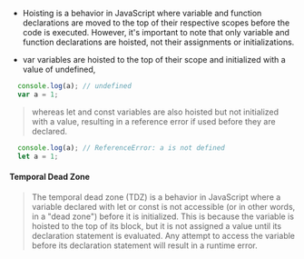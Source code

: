 - Hoisting is a behavior in JavaScript where variable and function declarations are moved to the top of their respective scopes before the code is executed. However, it's important to note that only variable and function declarations are hoisted, not their assignments or initializations. 

- var variables are hoisted to the top of their scope and initialized with a value of undefined,

```javascript
  console.log(a); // undefined
  var a = 1;
```

> whereas let and const variables are also hoisted but not initialized with a value, resulting in a reference error if used before they are declared.

```javascript
  console.log(a); // ReferenceError: a is not defined
  let a = 1;
```

#### Temporal Dead Zone
> The temporal dead zone (TDZ) is a behavior in JavaScript where a variable declared with let or const is not accessible (or in other words, in a "dead zone") before it is initialized. This is because the variable is hoisted to the top of its block, but it is not assigned a value until its declaration statement is evaluated. Any attempt to access the variable before its declaration statement will result in a runtime error.